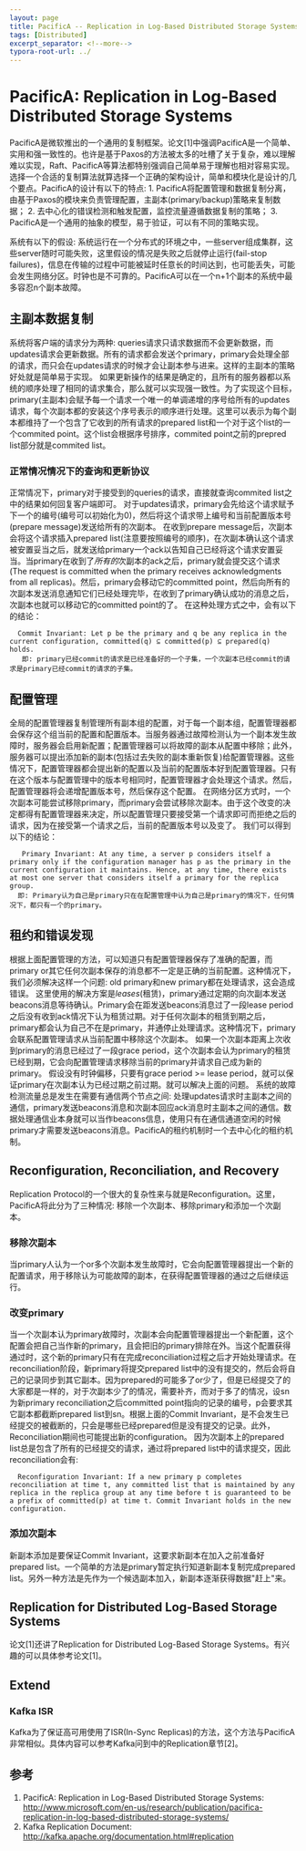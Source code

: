 ```yaml
---
layout: page
title: PacificA -- Replication in Log-Based Distributed Storage Systems
tags: [Distributed]
excerpt_separator: <!--more-->
typora-root-url: ../
---
```




# PacificA: Replication in Log-Based Distributed Storage Systems
  PacificA是微软推出的一个通用的复制框架。论文[1]中强调PacificA是一个简单、实用和强一致性的。也许是基于Paxos的方法被太多的吐槽了关于复杂，难以理解难以实现，Raft、PacificA等算法都特别强调自己简单易于理解也相对容易实现。
  选择一个合适的复制算法就算选择一个正确的架构设计，简单和模块化是设计的几个要点。PacificA的设计有以下的特点:
    1. PacificA将配置管理和数据复制分离，由基于Paxos的模块来负责管理配置，主副本(primary/backup)策略来复制数据；
    2. 去中心化的错误检测和触发配置，监控流量遵循数据复制的策略；
    3. PacificA是一个通用的抽象的模型，易于验证，可以有不同的策略实现。

系统有以下的假设: 系统运行在一个分布式的环境之中，一些server组成集群，这些server随时可能失败，这里假设的情况是失败之后就停止运行(fail-stop failures)，信息在传输的过程中可能被延时任意长的时间达到，也可能丢失，可能会发生网络分区。时钟也是不可靠的。PacificA可以在一个n+1个副本的系统中最多容忍n个副本故障。



## 主副本数据复制

  系统将客户端的请求分为两种: queries请求只请求数据而不会更新数据，而updates请求会更新数据。所有的请求都会发送个primary，primary会处理全部的请求，而只会在updates请求的时候才会让副本参与进来。这样的主副本的策略好处就是简单易于实现。
  如果更新操作的结果是确定的，且所有的服务器都以系统的顺序处理了相同的请求集合，那么就可以实现强一致性。为了实现这个目标，primary(主副本)会赋予每一个请求一个唯一的单调递增的序号给所有的updates请求，每个次副本都的安装这个序号表示的顺序进行处理。这里可以表示为每个副本都维持了一个包含了它收到的所有请求的prepared list和一个对于这个list的一个commited point。这个list会根据序号排序，commited point之前的prepred list部分就是commited list。



### 正常情况情况下的查询和更新协议

  正常情况下，primary对于接受到的queries的请求，直接就查询commited list之中的结果如何回复客户端即可。
  对于updates请求，primary会先给这个请求赋予下一个的编号(编号可以初始化为0)，然后将这个请求带上编号和当前配置版本号(prepare message)发送给所有的次副本。
  在收到prepare message后，次副本会将这个请求插入prepared list(注意要按照编号的顺序)，在次副本确认这个请求被安置妥当之后，就发送给primary一个ack以告知自己已经将这个请求安置妥当。当primary在收到了*所有的*次副本的ack之后，primary就会提交这个请求(The request is committed when the primary receives acknowledgments from all replicas)。然后，primary会移动它的committed point，然后向所有的次副本发送消息通知它们已经处理完毕，在收到了primary确认成功的消息之后，次副本也就可以移动它的committed point的了。
  在这种处理方式之中，会有以下的结论：
```
  Commit Invariant: Let p be the primary and q be any replica in the current configuration, committed(q) ⊆ committed(p) ⊆ prepared(q) holds.
   即: primary已经commit的请求是已经准备好的一个子集，一个次副本已经commit的请求是primary已经commit的请求的子集。
```



## 配置管理

  全局的配置管理器复制管理所有副本组的配置，对于每一个副本组，配置管理器都会保存这个组当前的配置和配置版本。当服务器通过故障检测认为一个副本发生故障时，服务器会启用新配置；配置管理器可以将故障的副本从配置中移除；此外，服务器可以提出添加新的副本(包括过去失败的副本重新恢复)给配置管理器。这些情况下，配置管理器都会提出新的配置以及当前的配置版本好到配置管理器。只有在这个版本与配置管理中的版本号相同时，配置管理器才会处理这个请求。然后，配置管理器将会递增配置版本号，然后保存这个配置。
  在网络分区方式时，一个次副本可能尝试移除primary，而primary会尝试移除次副本。由于这个改变的决定都得有配置管理器来决定，所以配置管理只要接受第一个请求即可而拒绝之后的请求，因为在接受第一个请求之后，当前的配置版本号以及变了。
  我们可以得到以下的结论：
```
   Primary Invariant: At any time, a server p considers itself a primary only if the configuration manager has p as the primary in the current configuration it maintains. Hence, at any time, there exists at most one server that considers itself a primary for the replica group. 
  即: Primary认为自己是primary只在在配置管理中认为自己是primary的情况下，任何情况下，都只有一个的primary。
```



## 租约和错误发现

  根据上面配置管理的方法，可以知道只有配置管理器保存了准确的配置，而primary or其它任何次副本保存的消息都不一定是正确的当前配置。这种情况下，我们必须解决这样一个问题: old primary和new primary都在处理请求，这会造成错误。
  这里使用的解决方案是*leases*(租赁)，primary通过定期的向次副本发送beacons消息等待确认。Primary会在距发送beacons消息过了一段lease period之后没有收到ack情况下认为租赁过期。对于任何次副本的租赁到期之后，primary都会认为自己不在是primary，并通停止处理请求。这种情况下，primary会联系配置管理请求从当前配置中移除这个次副本。
  如果一个次副本距离上次收到primary的消息已经过了一段grace period，这个次副本会认为primary的租赁已经到期，它会向配置管理请求移除当前的primary并请求自己成为新的primary。
  假设没有时钟偏移，只要有grace period >= lease period，就可以保证primary在次副本认为已经过期之前过期。就可以解决上面的问题。
  系统的故障检测流量总是发生在需要有通信两个节点之间: 处理updates请求时主副本之间的通信，primary发送beacons消息和次副本回应ack消息时主副本之间的通信。数据处理通信业本身就可以当作beacons信息，使用只有在通信通道空闲的时候primary才需要发送beacons消息。PacificA的租约机制时一个去中心化的租约机制。



## Reconfiguration, Reconciliation, and Recovery 

 Replication Protocol的一个很大的复杂性来与就是Reconfiguration。这里，PacificA将此分为了三种情况: 移除一个次副本、移除primary和添加一个次副本。



### 移除次副本

 当primary人认为一个or多个次副本发生故障时，它会向配置管理器提出一个新的配置请求，用于移除认为可能故障的副本，在获得配置管理器的通过之后继续运行。



### 改变primary

  当一个次副本认为primary故障时，次副本会向配置管理器提出一个新配置，这个配置会把自己当作新的primary，且会把旧的primary排除在外。当这个配置获得通过时，这个新的primary只有在完成reconciliation过程之后才开始处理请求。在reconciliation阶段，新primary将提交prepared list中的没有提交的，然后会将自己的记录同步到其它副本。因为prepared的可能多了or少了，但是已经提交了的大家都是一样的，对于次副本少了的情况，需要补齐，而对于多了的情况，设sn为新primary reconciliation之后committed point指向的记录的编号，p会要求其它副本都截断prepared list到sn。根据上面的Commit Invariant，是不会发生已经提交的被截断的，只会是哪些已经prepared但是没有提交的记录。此外，Reconciliation期间也可能提出新的configuration。
  因为次副本上的prepared list总是包含了所有的已经提交的请求，通过将prepared list中的请求提交，因此reconciliation会有:
```
  Reconfiguration Invariant: If a new primary p completes reconciliation at time t, any committed list that is maintained by any replica in the replica group at any time before t is guaranteed to be a prefix of committed(p) at time t. Commit Invariant holds in the new configuration. 
```



### 添加次副本

新副本添加是要保证Commit Invariant，这要求新副本在加入之前准备好prepared list。一个简单的方法是primary暂定执行知道新副本复制完成prepared list。另外一种方法是先作为一个候选副本加入，新副本逐渐获得数据"赶上"来。



## Replication for Distributed Log-Based Storage Systems 

论文[1]还讲了Replication for Distributed Log-Based Storage Systems。有兴趣的可以具体参考论文[1]。



## Extend

### Kafka ISR
 Kafka为了保证高可用使用了ISR(In-Sync Replicas)的方法，这个方法与PacificA非常相似。具体内容可以参考Kafka问到中的Replication章节[2]。



## 参考

1. PacificA: Replication in Log-Based Distributed Storage Systems: http://www.microsoft.com/en-us/research/publication/pacifica-replication-in-log-based-distributed-storage-systems/
2. Kafka Replication Document: http://kafka.apache.org/documentation.html#replication


